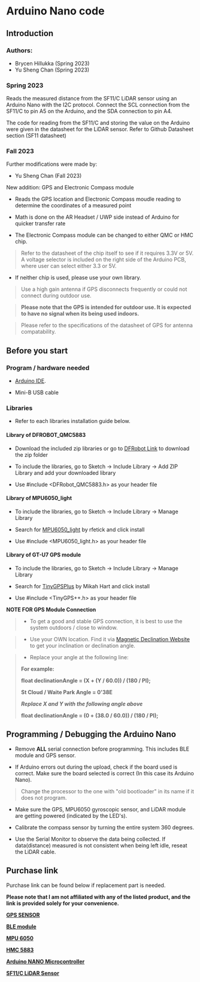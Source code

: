 # Arduino Nano code 

## Introduction 

### Authors:
- Brycen Hillukka (Spring 2023)
- Yu Sheng Chan   (Spring 2023)

### Spring 2023 
Reads the measured distance from the SF11/C LiDAR sensor using an 
Arduino Nano with the I2C protocol. Connect the SCL connection from 
the SF11/C to pin A5 on the Arduino, and the SDA connection to pin A4.
 
The code for reading from the SF11/C and storing the value on the Arduino
were given in the datasheet for the LiDAR sensor. Refer to Github Datasheet section (SF11 datasheet)

### Fall 2023
Further modifications were made by:
- Yu Sheng Chan   (Fall 2023)
 
New addition: GPS and Electronic Compass module 
 
- Reads the GPS location and Electronic Compass moudle reading to determine the coordinates of a measured point 
  
- Math is done on the AR Headset / UWP side instead of Arduino for quicker transfer rate 

- The Electronic Compass module can be changed to either QMC or HMC chip.
> Refer to the datasheet of the chip itself to see if it requires 3.3V or 5V. A voltage selector is included on the right side of the Arduino PCB, where user can select either 3.3 or 5V.

- If neither chip is used, please use your own library. 
 
> Use a high gain antenna if GPS disconnects frequently or could not connect during outdoor use. 
  
>**Please note that the GPS is intended for outdoor use. It is expected to have no signal when its being used indoors.** 
 
>Please refer to the specifications of the datasheet of GPS for antenna compatability. 
 
## Before you start 

### Program / hardware needed 

- [Arduino IDE](https://downloads.arduino.cc/arduino-1.8.19-windows.exe).

- Mini-B USB cable 

### Libraries

- Refer to each libraries installation guide below.

#### Library of DFROBOT_QMC5883
* Download the included zip libraries or go to [DFRobot Link](https://github.com/DFRobot/DFRobot_QMC5883) to download the zip folder

* To include the libraries, go to Sketch -> Include Library -> Add ZIP Library and add your downloaded library

* Use #include <DFRobot_QMC5883.h> as your header file


#### Library of MPU6050_light
* To include the libraries, go to Sketch -> Include Library -> Manage Library

* Search for [MPU6050_light](https://github.com/rfetick/MPU6050_light) by rfetick and click install

* Use #include <MPU6050_light.h> as your header file


#### Library of GT-U7 GPS module
* To include the libraries, go to Sketch -> Include Library -> Manage Library

* Search for [TinyGPSPlus](https://github.com/mikalhart/TinyGPSPlus) by Mikah Hart and click install

* Use #include <TinyGPS++.h> as your header file


**NOTE FOR GPS Module Connection**

> * To get a good and stable GPS connection, it is best to use the system outdoors / close to window.

> * Use your OWN location. Find it via [Magnetic Declination Website](http://magnetic-declination.com/) to get your inclination or declination angle.
 
> * Replace your angle at the following line:
>
>  **For example:**
>
>  **float declinationAngle = (X + (Y / 60.0)) / (180 / PI);**
>
>  **St Cloud / Waite Park Angle = 0'38E**
>  
>  ***Replace X and Y with the following angle above***
>
>  **float declinationAngle = (0 + (38.0 / 60.0)) / (180 / PI);**

## Programming / Debugging the Arduino Nano

* Remove **ALL** serial connection before programming. This includes BLE module and GPS sensor. 

* If Arduino errors out during the upload, check if the board used is correct. Make sure the board selected is correct (In this case its Arduino Nano).
> Change the processor to the one with "old bootloader" in its name if it does not program.  

* Make sure the GPS, MPU6050 gyroscopic sensor, and LiDAR module are getting powered (indicated by the LED's).

* Calibrate the compass sensor by turning the entire system 360 degrees. 

* Use the Serial Monitor to observe the data being collected. If data(distance) measured is not consistent when being left idle, reseat the LiDAR cable.


## Purchase link 
Purchase link can be found below if replacement part is needed. 

**Please note that I am not affiliated with any of the listed product, and the link is provided solely for your convenience.**

[**GPS SENSOR**](https://www.amazon.com/Navigation-Satellite-Compatible-Microcontroller-Geekstory/dp/B07PRGBLX7?th=1)

[**BLE module**](https://www.amazon.com/DSD-TECH-Bluetooth-iBeacon-Arduino/dp/B06WGZB2N4)

[**MPU 6050**](https://www.amazon.com/HiLetgo-MPU-6050-Accelerometer-Gyroscope-Converter/dp/B01DK83ZYQ/ref=asc_df_B01DK83ZYQ/?tag=hyprod-20&linkCode=df0&hvadid=642109977814&hvpos=&hvnetw=g&hvrand=8430803264096386904&hvpone=&hvptwo=&hvqmt=&hvdev=c&hvdvcmdl=&hvlocint=&hvlocphy=1020086&hvtargid=pla-1260970162741&gclid=EAIaIQobChMI7fH7s9OPggMV_1J_AB3O2gLQEAQYASABEgKCrPD_BwE&th=1)

[**HMC 5883**](https://amazon.com/HiLetgo-GY-271-QMC5883L-Compass-Magnetometer/dp/B008V9S64E/ref=asc_df_B008V9S64E/?tag=hyprod-20&linkCode=df0&hvadid=241933244562&hvpos=&hvnetw=g&hvrand=4729607995161709394&hvpone=&hvptwo=&hvqmt=&hvdev=c&hvdvcmdl=&hvlocint=&hvlocphy=1020086&hvtargid=pla-650173234261&psc=1)

[**Arduino NANO Microcontroller**](https://store.arduino.cc/products/arduino-nano)

[**SF11/C LiDAR Sensor**](https://www.mouser.com/ProductDetail/LightWare-LiDAR/SF11-C?qs=iLbezkQI%252BsjRfbQfbtoV7g%3D%3D&mgh=1&gad_source=1&gclid=EAIaIQobChMIi9Sq6PL3gwMVoVdHAR0QQQRgEAQYAiABEgKM2_D_BwE)
